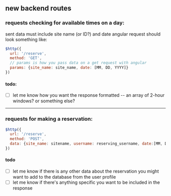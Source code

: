 ## new backend routes 

### requests checking for available times on a day:
sent data must include site name (or ID?) and date angular request should look something like:

```js
$http({
  url: '/reserve',
  method: 'GET',
  // params is how you pass data on a get request with angular
  params: {site_name: site_name, date: [MM, DD, YYYY]}
})
```
#### todo:
- [ ] let me know how you want the response formatted -- an array of 2-hour windows? or something else? 

-----
### requests for making a reservation:

```js
$http({
  url: '/reserve',
  method: 'POST',
  data: {site_name: sitename, username: reserving_username, date:[MM, DD, YYYY, HH]}
})
```
#### todo

- [ ] let me know if there is any other data about the reservation you might want to add to the database from the user profile
- [ ] let me know if there's anything specific you want to be included in the response
